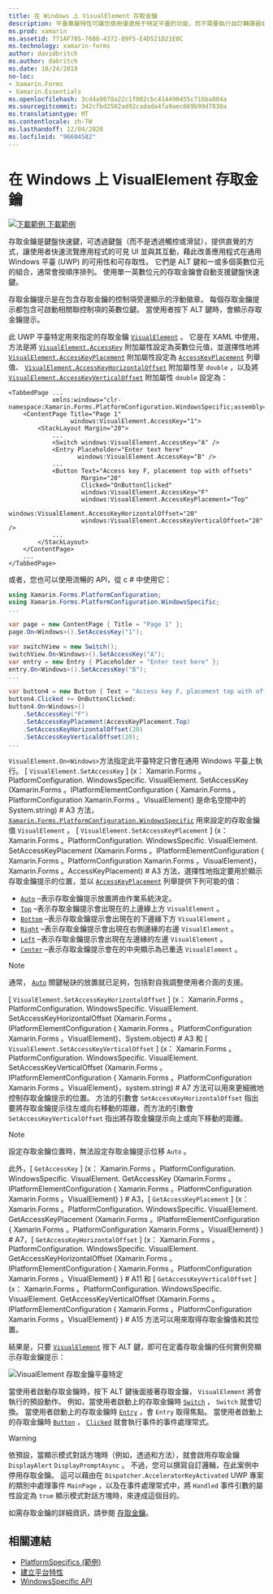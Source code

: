 ```yaml
---
title: 在 Windows 上 VisualElement 存取金鑰
description: 平臺專屬特性可讓您使用僅適用于特定平臺的功能，而不需要執行自訂轉譯器或效果。 本文說明如何使用指定 VisualElement 存取金鑰的 Windows 平臺特定。
ms.prod: xamarin
ms.assetid: 771AF785-76B8-4372-89F5-E4D521D21E0C
ms.technology: xamarin-forms
author: davidbritch
ms.author: dabritch
ms.date: 10/24/2018
no-loc:
- Xamarin.Forms
- Xamarin.Essentials
ms.openlocfilehash: 3cd4a9078a22c1f002cbc414490455c716ba884a
ms.sourcegitcommit: 342cfbd2502ad92cadada4fa9aec669b99d7830a
ms.translationtype: MT
ms.contentlocale: zh-TW
ms.lasthandoff: 12/04/2020
ms.locfileid: "96604582"
---
```

# <a name="visualelement-access-keys-on-windows"></a>在 Windows 上 VisualElement 存取金鑰

[![下載範例](~/media/shared/download.png) 下載範例](/samples/xamarin/xamarin-forms-samples/userinterface-platformspecifics)

存取金鑰是鍵盤快速鍵，可透過鍵盤（而不是透過觸控或滑鼠），提供直覺的方式，讓使用者快速流覽應用程式的可見 UI 並與其互動，藉此改善應用程式在通用 Windows 平臺 (UWP) 的可用性和可存取性。 它們是 ALT 鍵和一或多個英數位元的組合，通常會按順序排列。 使用單一英數位元的存取金鑰會自動支援鍵盤快速鍵。

存取金鑰提示是在包含存取金鑰的控制項旁邊顯示的浮動徽章。 每個存取金鑰提示都包含可啟動相關聯控制項的英數位鍵。 當使用者按下 ALT 鍵時，會顯示存取金鑰提示。

此 UWP 平臺特定用來指定的存取金鑰 [`VisualElement`](xref:Xamarin.Forms.VisualElement) 。 它是在 XAML 中使用，方法是將 [`VisualElement.AccessKey`](xref:Xamarin.Forms.PlatformConfiguration.WindowsSpecific.VisualElement.AccessKeyProperty) 附加屬性設定為英數位元值，並選擇性地將 [`VisualElement.AccessKeyPlacement`](xref:Xamarin.Forms.PlatformConfiguration.WindowsSpecific.VisualElement.AccessKeyPlacementProperty) 附加屬性設定為 [`AccessKeyPlacement`](xref:Xamarin.Forms.AccessKeyPlacement) 列舉值、 [`VisualElement.AccessKeyHorizontalOffset`](xref:Xamarin.Forms.PlatformConfiguration.WindowsSpecific.VisualElement.AccessKeyHorizontalOffsetProperty) 附加屬性至 `double` ，以及將 [`VisualElement.AccessKeyVerticalOffset`](xref:Xamarin.Forms.PlatformConfiguration.WindowsSpecific.VisualElement.AccessKeyVerticalOffsetProperty) 附加屬性 `double` 設定為：

```xaml
<TabbedPage ...
            xmlns:windows="clr-namespace:Xamarin.Forms.PlatformConfiguration.WindowsSpecific;assembly=Xamarin.Forms.Core">
    <ContentPage Title="Page 1"
                 windows:VisualElement.AccessKey="1">
        <StackLayout Margin="20">
            ...
            <Switch windows:VisualElement.AccessKey="A" />
            <Entry Placeholder="Enter text here"
                   windows:VisualElement.AccessKey="B" />
            ...
            <Button Text="Access key F, placement top with offsets"
                    Margin="20"
                    Clicked="OnButtonClicked"
                    windows:VisualElement.AccessKey="F"
                    windows:VisualElement.AccessKeyPlacement="Top"
                    windows:VisualElement.AccessKeyHorizontalOffset="20"
                    windows:VisualElement.AccessKeyVerticalOffset="20" />
            ...
        </StackLayout>
    </ContentPage>
    ...
</TabbedPage>
```

或者，您也可以使用流暢的 API，從 c # 中使用它：

```csharp
using Xamarin.Forms.PlatformConfiguration;
using Xamarin.Forms.PlatformConfiguration.WindowsSpecific;
...

var page = new ContentPage { Title = "Page 1" };
page.On<Windows>().SetAccessKey("1");

var switchView = new Switch();
switchView.On<Windows>().SetAccessKey("A");
var entry = new Entry { Placeholder = "Enter text here" };
entry.On<Windows>().SetAccessKey("B");
...

var button4 = new Button { Text = "Access key F, placement top with offsets", Margin = new Thickness(20) };
button4.Clicked += OnButtonClicked;
button4.On<Windows>()
    .SetAccessKey("F")
    .SetAccessKeyPlacement(AccessKeyPlacement.Top)
    .SetAccessKeyHorizontalOffset(20)
    .SetAccessKeyVerticalOffset(20);
...
```

`VisualElement.On<Windows>`方法指定此平臺特定只會在通用 Windows 平臺上執行。 [ `VisualElement.SetAccessKey` ] (x： Xamarin.Forms 。PlatformConfiguration. WindowsSpecific. VisualElement. SetAccessKey (Xamarin.Forms 。IPlatformElementConfiguration { Xamarin.Forms 。PlatformConfiguration Xamarin.Forms 。VisualElement} 是命名空間中的 System.string) # A3 方法， [`Xamarin.Forms.PlatformConfiguration.WindowsSpecific`](xref:Xamarin.Forms.PlatformConfiguration.WindowsSpecific) 用來設定的存取金鑰值 `VisualElement` 。 [ `VisualElement.SetAccessKeyPlacement` ] (x： Xamarin.Forms 。PlatformConfiguration. WindowsSpecific. VisualElement. SetAccessKeyPlacement (Xamarin.Forms 。IPlatformElementConfiguration { Xamarin.Forms 。PlatformConfiguration Xamarin.Forms 。VisualElement}， Xamarin.Forms 。AccessKeyPlacement) # A3 方法，選擇性地指定要用於顯示存取金鑰提示的位置，並以 [`AccessKeyPlacement`](xref:Xamarin.Forms.AccessKeyPlacement) 列舉提供下列可能的值：

- [`Auto`](xref:Xamarin.Forms.AccessKeyPlacement.Auto) –表示存取金鑰提示放置將由作業系統決定。
- [`Top`](xref:Xamarin.Forms.AccessKeyPlacement.Top) –表示存取金鑰提示會出現在的上邊緣上方 `VisualElement` 。
- [`Bottom`](xref:Xamarin.Forms.AccessKeyPlacement.Bottom) –表示存取金鑰提示會出現在的下邊緣下方 `VisualElement` 。
- [`Right`](xref:Xamarin.Forms.AccessKeyPlacement.Right) –表示存取金鑰提示會出現在右側邊緣的右邊 `VisualElement` 。
- [`Left`](xref:Xamarin.Forms.AccessKeyPlacement.Left) –表示存取金鑰提示會出現在左邊緣的左邊 `VisualElement` 。
- [`Center`](xref:Xamarin.Forms.AccessKeyPlacement.Center) –表示存取金鑰提示會在的中央顯示為已重迭 `VisualElement` 。

> [!NOTE]
> 通常， [`Auto`](xref:Xamarin.Forms.AccessKeyPlacement.Auto) 關鍵秘訣的放置就已足夠，包括對自我調整使用者介面的支援。

[ `VisualElement.SetAccessKeyHorizontalOffset` ] (x： Xamarin.Forms 。PlatformConfiguration. WindowsSpecific. VisualElement. SetAccessKeyHorizontalOffset (Xamarin.Forms 。IPlatformElementConfiguration { Xamarin.Forms 。PlatformConfiguration Xamarin.Forms 。VisualElement}、System.object) # A3 和 [ `VisualElement.SetAccessKeyVerticalOffset` ] (x： Xamarin.Forms 。PlatformConfiguration. WindowsSpecific. VisualElement. SetAccessKeyVerticalOffset (Xamarin.Forms 。IPlatformElementConfiguration { Xamarin.Forms 。PlatformConfiguration Xamarin.Forms 。VisualElement}，system.string) # A7 方法可以用來更細微地控制存取金鑰提示的位置。 方法的引數會 `SetAccessKeyHorizontalOffset` 指出要將存取金鑰提示往左或向右移動的距離，而方法的引數會 `SetAccessKeyVerticalOffset` 指出將存取金鑰提示向上或向下移動的距離。

>[!NOTE]
> 設定存取金鑰位置時，無法設定存取金鑰提示位移 `Auto` 。

此外，[ `GetAccessKey` ] (x： Xamarin.Forms 。PlatformConfiguration. WindowsSpecific. VisualElement. GetAccessKey (Xamarin.Forms 。IPlatformElementConfiguration { Xamarin.Forms 。PlatformConfiguration Xamarin.Forms 。VisualElement} ) # A3，[ `GetAccessKeyPlacement` ] (x： Xamarin.Forms 。PlatformConfiguration. WindowsSpecific. VisualElement. GetAccessKeyPlacement (Xamarin.Forms 。IPlatformElementConfiguration { Xamarin.Forms 。PlatformConfiguration Xamarin.Forms 。VisualElement} ) # A7，[ `GetAccessKeyHorizontalOffset` ] (x： Xamarin.Forms 。PlatformConfiguration. WindowsSpecific. VisualElement. GetAccessKeyHorizontalOffset (Xamarin.Forms 。IPlatformElementConfiguration { Xamarin.Forms 。PlatformConfiguration Xamarin.Forms 。VisualElement} ) # A11 和 [ `GetAccessKeyVerticalOffset` ] (x： Xamarin.Forms 。PlatformConfiguration. WindowsSpecific. VisualElement. GetAccessKeyVerticalOffset (Xamarin.Forms 。IPlatformElementConfiguration { Xamarin.Forms 。PlatformConfiguration Xamarin.Forms 。VisualElement} ) # A15 方法可以用來取得存取金鑰值和其位置。

結果是，只要 [`VisualElement`](xref:Xamarin.Forms.VisualElement) 按下 ALT 鍵，即可在定義存取金鑰的任何實例旁顯示存取金鑰提示：

![VisualElement 存取金鑰平臺特定](visualelement-access-keys-images/visualelement-accesskeys.png "VisualElement 存取金鑰平臺特定")

當使用者啟動存取金鑰時，按下 ALT 鍵後面接著存取金鑰， `VisualElement` 將會執行的預設動作。 例如，當使用者啟動上的存取金鑰時 [`Switch`](xref:Xamarin.Forms.Switch) ， `Switch` 就會切換。 當使用者啟動上的存取金鑰時 [`Entry`](xref:Xamarin.Forms.Entry) ，會 `Entry` 取得焦點。 當使用者啟動上的存取金鑰時 [`Button`](xref:Xamarin.Forms.Button) ， [`Clicked`](xref:Xamarin.Forms.Button.Clicked) 就會執行事件的事件處理常式。

> [!WARNING]
> 依預設，當顯示模式對話方塊時（例如，透過和方法），就會啟用存取金鑰 `DisplayAlert` `DisplayPromptAsync` 。 不過，您可以撰寫自訂邏輯，在此案例中停用存取金鑰。 這可以藉由在 `Dispatcher.AcceleratorKeyActivated` UWP 專案的類別中處理事件 `MainPage` ，以及在事件處理常式中，將 `Handled` 事件引數的屬性設定為 `true` 顯示模式對話方塊時，來達成這個目的。

如需存取金鑰的詳細資訊，請參閱 [存取金鑰](/windows/uwp/design/input/access-keys)。

## <a name="related-links"></a>相關連結

- [PlatformSpecifics (範例) ](/samples/xamarin/xamarin-forms-samples/userinterface-platformspecifics)
- [建立平台特性](~/xamarin-forms/platform/platform-specifics/index.md#creating-platform-specifics)
- [WindowsSpecific API](xref:Xamarin.Forms.PlatformConfiguration.WindowsSpecific)
